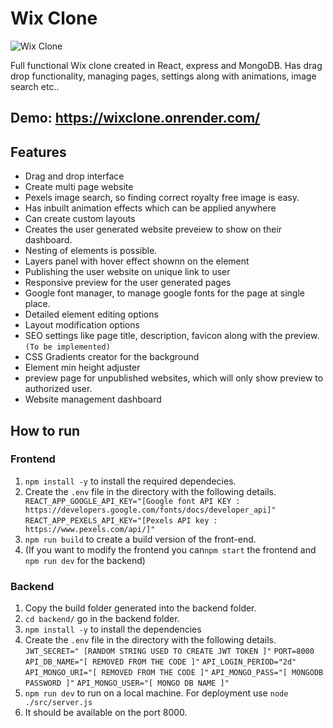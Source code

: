 # Wix Clone

![Wix Clone](https://blogger.googleusercontent.com/img/b/R29vZ2xl/AVvXsEgLSlDJheZIrGbXIUZJWWrl_HDK58StzezCvI1tki4T2AzPQAYpK3T3uZussC084n-V8VeLPXVptclbDo_DPXd7gALLjZYDRRk92al37r2QUY2RVuPPNUIT0eA0tEVx2eddlHBlfe4tb3aHA4fNnCVcUhLNVay2A8Kxn4wKdGJBFSV4MiI6LQxgTNPM/s1600/webbu.JPG)

Full functional Wix clone created in React, express and MongoDB. Has drag drop functionality, managing pages, settings along with animations, image search etc..

## Demo: https://wixclone.onrender.com/

## Features

- Drag and drop interface
- Create multi page website
- Pexels image search, so finding correct royalty free image is easy.
- Has inbuilt animation effects which can be applied anywhere
- Can create custom layouts
- Creates the user generated website preveiew to show on their dashboard.
- Nesting of elements is possible.
- Layers panel with hover effect shownn on the element
- Publishing the user website on unique link to user
- Responsive preview for the user generated pages
- Google font manager, to manage google fonts for the page at single place.
- Detailed element editing options
- Layout modification options
- SEO settings like page title, description, favicon along with the preview. `(To be implemented)`
- CSS Gradients creator for the background
- Element min height adjuster
- preview page for unpublished websites, which will only show preview to authorized user.
- Website management dashboard

## How to run

### Frontend

1. `npm install -y` to install the required dependecies.
2. Create the `.env` file in the directory with the following details.
   ` REACT_APP_GOOGLE_API_KEY="[Google font API KEY : https://developers.google.com/fonts/docs/developer_api]"`
   `REACT_APP_PEXELS_API_KEY="[Pexels API key : https://www.pexels.com/api/]"`
3. `npm run build` to create a build version of the front-end.
4. (If you want to modify the frontend you can`npm start` the frontend and `npm run dev` for the backend)

### Backend

1. Copy the build folder generated into the backend folder.
2. `cd backend/` go in the backend folder.
3. `npm install -y` to install the dependencies
4. Create the `.env` file in the directory with the following details.
   ` JWT_SECRET=" [RANDOM STRING USED TO CREATE JWT TOKEN ]"`
   `PORT=8000`
   `API_DB_NAME="[ REMOVED FROM THE CODE ]"`
   `API_LOGIN_PERIOD="2d"`
   `API_MONGO_URI="[ REMOVED FROM THE CODE ]"`
   `API_MONGO_PASS="[ MONGODB PASSWORD ]"`
   `API_MONGO_USER="[ MONGO DB NAME ]"`
5. `npm run dev` to run on a local machine. For deployment use `node ./src/server.js`
6. It should be available on the port 8000.
